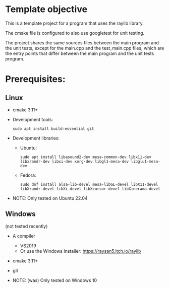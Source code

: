 # Template objective

This is a template project for a program that uses the raylib library.

The cmake file is configured to also use googletest for unit testing.

The project shares the same sources files between the main program and the unit tests, except
for the main.cpp and the test_main.cpp files, which are the entry points that differ between
the main program and the unit tests program.

# Prerequisites:
   
## Linux

* cmake 3.11+
* Development tools:

    ```sudo apt install build-essential git```

* Development libraries:
    * Ubuntu:
    
        ```sudo apt install libasound2-dev mesa-common-dev libx11-dev libxrandr-dev libxi-dev xorg-dev libgl1-mesa-dev libglu1-mesa-dev```
    * Fedora:
    
      ```sudo dnf install alsa-lib-devel mesa-libGL-devel libX11-devel libXrandr-devel libXi-devel libXcursor-devel libXinerama-devel```

* NOTE: Only tested on Ubuntu 22.04

## Windows

(not tested recently)

* A compiler
    * VS2019
    * Or use the Windows Installer: https://raysan5.itch.io/raylib
* cmake 3.11+
* git

* NOTE: (was) Only tested on Windows 10
